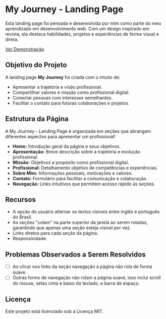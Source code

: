# My Journey - Landing Page

Esta landing page foi pensada e desenvolvida por mim como parte do meu aprendizado em desenvolvimento web. Com um design inspirado em revista, ela destaca habilidades, projetos e experiências de forma visual e direta.

<a href="https://brunomoraesdigital.github.io/myjourney/" target="_blank" rel="noopener noreferrer">Ver Demonstração</a>

## Objetivo do Projeto

A landing page **My Journey** foi criada com o intuito de:
- Apresentar a trajetória e visão profissional.
- Compartilhar valores e missão como profissional digital.
- Conectar pessoas com interesses semelhantes.
- Facilitar o contato para futuras colaborações e projetos.

## Estrutura da Página

A My Journey - Landing Page é organizada em seções que abrangem diferentes aspectos para apresentar um profissional! 

- **Home:** Introdução geral da página e seus objetivos.
- **Apresentação:** Breve descrição sobre a trajetória e evolução profissional.
- **Missão:** Objetivos e propósito como profissional digital.
- **Profissional:** Detalhamento objetivo de competências e experiências.
- **Sobre Mim:** Informações pessoais, motivações e valores.
- **Contato:** Formulário para facilitar a comunicação e colaboração.
- **Navegação:** Links intuitivos que permitem acesso rápido às seções.

## Recursos

- A opção do usuário alternar os textos visíveis entre inglês e português do Brasil. 
- As seções "colam" na parte superior da janela ao serem roladas, garantindo que apenas uma seção esteja visível por vez.
- Links diretos para cada seção da página.
- Responsividade.

## Problemas Observados a Serem Resolvidos

- [ ] Ao clicar nos links da seção navegação a página não rola de forma suave.
- [ ] Outras forms de navegação não rolam a página suave, isso inclui scroll do mouse, setas cima e baixo do teclado, e barra de espaço.

## Licença

Este projeto está licenciado sob a Licença MIT.

